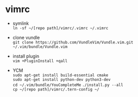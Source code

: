 # vimrc

- symlink  
``ln -sf ~/[repo path]/vimrc/.vimrc ~/.vimrc``

- clone vundle  
``git clone https://github.com/VundleVim/Vundle.vim.git ~/.vim/bundle/Vundle.vim``

- install plugin  
``vim +PluginInstall +qall``

- YCM  
``sudo apt-get install build-essential cmake``  
``sudo apt-get install python-dev python3-dev``  
``
cd ~/.vim/bundle/YouCompleteMe
``
``
./install.py --all
``  
``cp ~/[repo path]/vimrc/.tern-config ~/``


